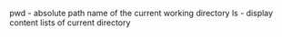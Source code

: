 pwd - absolute path name of the current working directory
ls - display content lists of current directory
